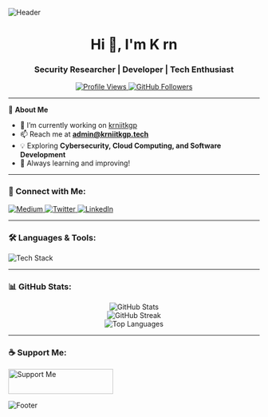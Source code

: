 ![Header](https://capsule-render.vercel.app/api?type=waving&color=gradient&height=200&section=header&text=Welcome%20to%20My%20Profile!&fontSize=40&fontAlignY=35&animation=fadeIn)

<h1 align="center">Hi 👋, I'm K rn</h1>
<h3 align="center">Security Researcher | Developer | Tech Enthusiast</h3>

<p align="center">
  <a href="https://github.com/krn966">
    <img src="https://komarev.com/ghpvc/?username=krn966&label=Profile%20Views&color=brightgreen&style=flat" alt="Profile Views" />
  </a>
  <a href="https://github.com/krn966?tab=followers">
    <img src="https://img.shields.io/github/followers/krn966?label=Followers&style=social" alt="GitHub Followers" />
  </a>
</p>

---

🌟 **About Me**
- 🔭 I’m currently working on [krniitkgp](https://krniitkgp.tech)
- 📫 Reach me at **admin@krniitkgp.tech**
- 💡 Exploring **Cybersecurity, Cloud Computing, and Software Development**
- 🎯 Always learning and improving!

---

### 🚀 Connect with Me:
<p align="left">
  <a href="https://medium.com/@krn96" target="_blank">
    <img src="https://img.shields.io/badge/Medium-%2312100E.svg?&style=for-the-badge&logo=Medium&logoColor=white" alt="Medium" />
  </a>
  <a href="https://twitter.com/YOUR_TWITTER" target="_blank">
    <img src="https://img.shields.io/badge/Twitter-%231DA1F2.svg?&style=for-the-badge&logo=Twitter&logoColor=white" alt="Twitter" />
  </a>
  <a href="https://linkedin.com/in/YOUR_LINKEDIN" target="_blank">
    <img src="https://img.shields.io/badge/LinkedIn-%230A66C2.svg?&style=for-the-badge&logo=LinkedIn&logoColor=white" alt="LinkedIn" />
  </a>
</p>

---

### 🛠️ Languages & Tools:
<p align="left">
  <img src="https://skillicons.dev/icons?i=aws,azure,c,cpp,docker,git,go,js,linux,mongodb,mysql,nginx,nodejs,postgres,python,redis,sqlite&perline=8" alt="Tech Stack" />
</p>

---

### 📊 GitHub Stats:
<p align="center">
  <img src="https://github-readme-stats.vercel.app/api?username=krn966&show_icons=true&theme=radical" alt="GitHub Stats" />
  <br>
  <img src="https://github-readme-streak-stats.herokuapp.com/?user=krn966&theme=radical" alt="GitHub Streak" />
  <br>
  <img src="https://github-readme-stats.vercel.app/api/top-langs/?username=krn966&layout=compact&theme=radical" alt="Top Languages" />
</p>

---

### ☕ Support Me:
<a href="https://www.buymeacoffee.com/krn966"> 
  <img src="https://cdn.buymeacoffee.com/buttons/v2/default-yellow.png" height="50" width="210" alt="Support Me" />
</a>

![Footer](https://capsule-render.vercel.app/api?section=footer&type=waving&color=gradient)
